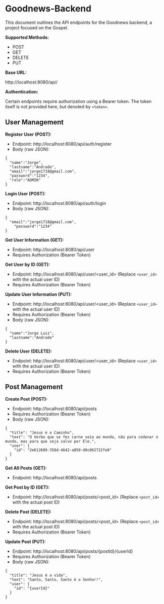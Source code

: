 # Goodnews-Backend 

This document outlines the API endpoints for the Goodnews backend, a project focused on the Gospel.

**Supported Methods:**

* POST
* GET
* DELETE
* PUT

**Base URL:**

http://localhost:8080/api/

**Authentication:**

Certain endpoints require authorization using a Bearer token. The token itself is not provided here, but denoted by `<token>`.

## User Management

**Register User (POST):**

* Endpoint: http://localhost:8080/api/auth/register
* Body (raw JSON):

```
{
  "name":"Jorge",
  "lastname":"Andrade",  
  "email":"jorge1718@gmail.com",
  "password":"1234",
  "role":"ADMIN"
}
```

**Login User (POST):**

* Endpoint: http://localhost:8080/api/auth/login
* Body (raw JSON):

```
{
  "email":"jorge1718@gmail.com",
    "password":"1234"
}
```

**Get User Information (GET):**

* Endpoint: http://localhost:8080/api/user
* Requires Authorization (Bearer Token)

**Get User by ID (GET):**

* Endpoint: http://localhost:8080/api/user/<user_id> (Replace `<user_id>` with the actual user ID)
* Requires Authorization (Bearer Token)

**Update User Information (PUT):**

* Endpoint: http://localhost:8080/api/user/<user_id> (Replace `<user_id>` with the actual user ID)
* Requires Authorization (Bearer Token)
* Body (raw JSON):

```
{
  "name":"Jorge Luiz",
  "lastname":"Andrade"
}
```

**Delete User (DELETE):**

* Endpoint: http://localhost:8080/api/user/<user_id> (Replace `<user_id>` with the actual user ID)
* Requires Authorization (Bearer Token)

## Post Management

**Create Post (POST):**

* Endpoint: http://localhost:8080/api/posts
* Requires Authorization (Bearer Token)
* Body (raw JSON):

```
{
  "title": "Jesus é o Caminho",
  "text": "O Verbo que se fez carne veio ao mundo, não para codenar o mundo, mas para que seja salvo por Ele.",
  "user": {
    "id": "2e612609-358d-4642-a850-d0c062722fe8"
  }
}
```

**Get All Posts (GET):**

* Endpoint: http://localhost:8080/api/posts

**Get Post by ID (GET):**

* Endpoint: http://localhost:8080/api/posts/<post_id> (Replace `<post_id>` with the actual post ID)

**Delete Post (DELETE):**

* Endpoint: http://localhost:8080/api/posts/<post_id> (Replace `<post_id>` with the actual post ID)
* Requires Authorization (Bearer Token)

**Update Post (PUT):**

* Endpoint: http://localhost:8080/api/posts/{postId}/{userId}
* Requires Authorization (Bearer Token)
* Body (raw JSON):

```
{
  "title": "Jesus é a vida",
  "text": "Santo, Santo, Santo é o Senhor!",
  "user": {
    "id": "{userId}"
  }
}
```
